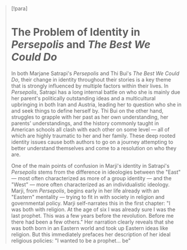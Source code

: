 > [!para]
> # The Problem of Identity in *Persepolis* and *The Best We Could Do*
> 
> In both Marjane Satrapi's *Persepolis* and Thi Bui's *The Best We Could Do*, their change in identity throughout their stories is a key theme that is strongly influenced by multiple factors within their lives. In *Persepolis*, Satrapi has a long internal battle on who she is mainly due her parent's politically outstanding ideas and a multicultural upbringing in both Iran and Austria, leading her to question who she in and seek things to define herself by. Thi Bui on the other hand, struggles to grapple with her past as her own understanding, her parents' understandings, and the history commonly taught in American schools all clash with each other on some level — all of which are highly traumatic to her and her family. These deep rooted identity issues cause both authors to go on a journey attempting to better understand themselves and come to a resolution on who they are.
> 
> One of the main points of confusion in Marji's identity in Satrapi's *Persepolis* stems from the difference in ideologies between the "East" — most often characterized as more of a group identity — and the "West" — more often characterized as an individualistic ideology. Marji, from *Persepolis*, begins early in her life already with an "Eastern" mentality — trying to fit in with society in religion and governmental policy. Marji self-narrates this in the first chapter: "I was both with religion. At the age of six I was already sure I was the last prophet. This was a few years before the revolution. Before me there had been a few others." Her narration clearly reveals that she was both born in an Eastern world and took up Eastern ideas like religion. But this immediately prefaces her description of her ideal religious policies: "I wanted to be a prophet... be"

